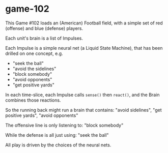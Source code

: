 # game-102

This Game #102 loads an (American) Football field, with a simple set of red (offense) and blue (defense) players.

Each unit's brain is a list of Impulses.

Each Impulse is a simple neural net (a Liquid State Machine), that has been drilled on one concept, e.g.

  * "seek the ball"
  * "avoid the sidelines"
  * "block somebody"
  * "avoid opponents"
  * "get positive yards"

In each time-slice, each Impulse calls `sense()` then `react()`, and the Brain combines those reactions.

So the running back might run a brain that contains: "avoid sidelines", "get positive yards", "avoid opponents"

The offensive line is only listening to: "block somebody"

While the defense is all just using: "seek the ball"

All play is driven by the choices of the neural nets.
